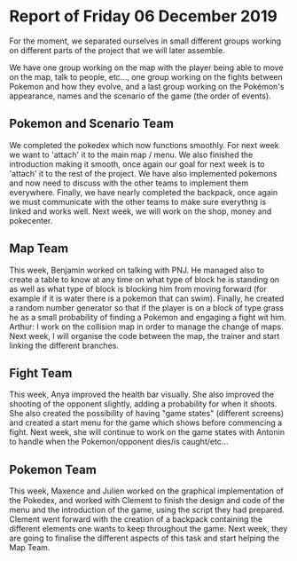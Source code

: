 #  Report of Friday 06 December 2019

For the moment, we separated ourselves in small different groups working on different parts of the project that we will later assemble.

We have one group working on the map with the player being able to move on the map, talk to people, etc..., one group working on the fights between Pokemon and how they evolve, and a last group working on the Pokémon's appearance, names and the scenario of the game (the order of events).


## Pokemon and Scenario Team

We completed the pokedex which now functions smoothly. For next week we want to 'attach' it to the main map / menu. We also finished the introduction making it smooth, once again our goal for next week is to 'attach' it to the rest of the project. We have also implemented pokemons and now need to discuss with the other teams to implement them everywhere. Finally, we have nearly completed the backpack, once again we must communicate with the other teams to make sure everythng is linked and works well. Next week, we will work on the shop, money and pokecenter.

## Map Team

This week, Benjamin worked on talking with PNJ. He managed also to create a table to know at any time on what type of block he is standing on as well as what type of block is blocking him from moving forward (for example if it is water there is a pokemon that can swim). Finally, he created a random number generator so that if the player is on a block of type grass he as a small probability of finding a Pokemon and engaging a fight wit him. 
Arthur: I work on the collision map in order to manage the change of maps. Next week, I will organise the code between the map, the trainer and start linking the different branches.

## Fight Team

This week, Anya improved the health bar visually. She also improved the shooting of the opponent slightly, adding a probability for when it shoots. She also created the possibility of having "game states" (different screens) and created a start menu for the game which shows before commencing a fight. Next week, she will continue to work on the game states with Antonin to handle when the Pokemon/opponent dies/is caught/etc...

## Pokemon Team

This week, Maxence and Julien worked on the graphical implementation of the Pokedex, and worked with Clement to finish the design and code of the menu and the introduction of the game, using the script they had prepared. Clement went forward with the creation of a backpack containing the different elements one wants to keep throughout the game. Next week, they are going to finalise the different aspects of this task and start helping the Map Team.
